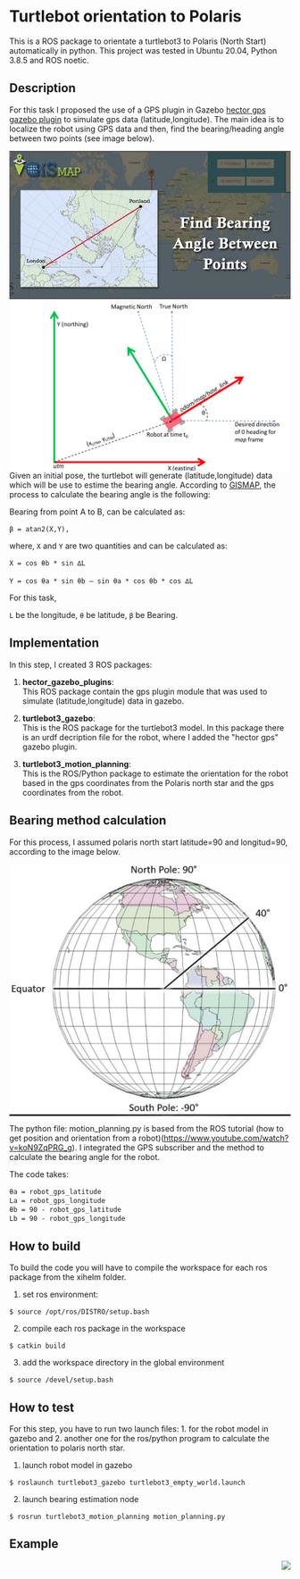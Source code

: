 # Turtlebot orientation to Polaris
This is a ROS package to orientate a turtlebot3 to Polaris (North Start) automatically in python. This project was tested in Ubuntu 20.04, Python 3.8.5 and ROS noetic.

## Description
For this task I proposed the use of a GPS plugin in Gazebo [hector gps gazebo plugin](http://wiki.ros.org/hector_gazebo_plugins) to simulate gps data (latitude,longitude). The main idea is to localize the robot using GPS data and then, find the bearing/heading angle between two points (see image below).


<img src="./examples/example1.jpg" align="left"> <img src="./examples/example2.png" align="right"><br/><br/>

Given an initial pose, the turtlebot will generate (latitude,longitude) data which will be use to estime the bearing angle. According to  [GISMAP](https://www.igismap.com/formula-to-find-bearing-or-heading-angle-between-two-points-latitude-longitude/), the process to calculate the bearing angle is the following:

Bearing from point A to B, can be calculated as:

```
β = atan2(X,Y),
```
where, `X` and `Y` are two quantities and can be calculated as:

```
X = cos θb * sin ∆L

Y = cos θa * sin θb – sin θa * cos θb * cos ∆L
```

For this task, 

`L` be the longitude,
`θ` be latitude,
`β` be Bearing.


## Implementation
In this step, I created 3 ROS packages:

1.	**hector_gazebo_plugins**:<br/>
This ROS package contain the gps plugin module that was used to simulate (latitude,longitude) data in gazebo.

2.	**turtlebot3_gazebo**:<br/>
This is the ROS package for the turtlebot3 model. In this package there is an urdf decription file for the robot, where I added the "hector gps" gazebo plugin. 

3.	**turtlebot3_motion_planning**:<br/>
This is the ROS/Python package to estimate the orientation for the robot based in the gps coordinates from the Polaris north star and the gps coordinates from the robot.

## Bearing method calculation
For this process, I assumed polaris north start latitude=90 and longitud=90, according to the image below.

<img src="./examples/example4.png" align="center"><br/>

The python file: motion_planning.py is based from the ROS tutorial (how to get position and orientation from a robot)(https://www.youtube.com/watch?v=koN9ZqPRG_g). I integrated the GPS subscriber and the method to calculate the bearing angle for the robot.

The code takes:

```
θa = robot_gps_latitude
La = robot_gps_longitude
θb = 90 - robot_gps_latitude
Lb = 90 - robot_gps_longitude
```

## How to build
To build the code you will have to compile the workspace for each ros package from the xihelm folder.<br>

1.	set ros environment:
```
$ source /opt/ros/DISTRO/setup.bash
```

2. compile each ros package in the workspace
```
$ catkin build
```

3. add the workspace directory in the global environment
```
$ source /devel/setup.bash
```

## How to test
For this step, you have to run two launch files: 1. for the robot model in gazebo and 2. another one for the ros/python program to calculate the orientation to polaris north star.

1. launch robot model in gazebo
```
$ roslaunch turtlebot3_gazebo turtlebot3_empty_world.launch
```

2. launch bearing estimation node
```
$ rosrun turtlebot3_motion_planning motion_planning.py
```


## Example
<!-- <img src="./examples/example5.png" align="left"><br>
<img src="./examples/example5.png" align="left"><br> -->
<img src="./examples/example7.gif" align="right"><br>


